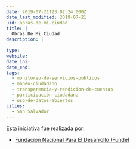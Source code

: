 ```yaml
---
date: 2019-07-21T23:02:24.000Z
date_last_modified: 2019-07-21
uid: obras-de-mi-ciudad
title: |
  Obras De Mi Ciudad
description: |
  
type: 
website: 
date_ini: 
date_end: 
tags:
  - monitoreo-de-servicios-publicos
  - mapeo-ciudadano
  - transparencia-y-rendicion-de-cuentas
  - participación-ciudadana
  - uso-de-datos-abiertos
cities: 
  - San Salvador
---
```


Esta iniciativa fue realizada por:

- [Fundación Nacional Para El Desarrollo (Funde)](/organizaciones/fundacion-nacional-para-el-desarrollo-funde)
